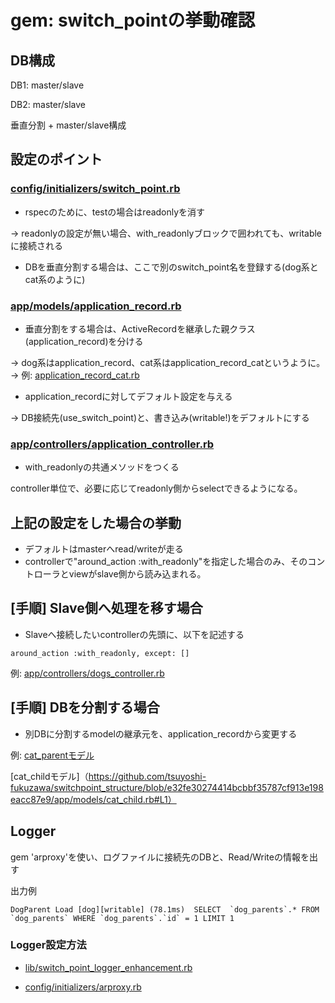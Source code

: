 # gem: switch_pointの挙動確認

## DB構成

DB1: master/slave

DB2: master/slave

垂直分割 + master/slave構成

## 設定のポイント

### [config/initializers/switch_point.rb](https://github.com/tsuyoshi-fukuzawa/switchpoint_structure/blob/master/config/initializers/switch_point.rb)

- rspecのために、testの場合はreadonlyを消す

→ readonlyの設定が無い場合、with_readonlyブロックで囲われても、writableに接続される

- DBを垂直分割する場合は、ここで別のswitch_point名を登録する(dog系とcat系のように)

### [app/models/application_record.rb](https://github.com/tsuyoshi-fukuzawa/switchpoint_structure/blob/master/app/models/application_record.rb)

- 垂直分割をする場合は、ActiveRecordを継承した親クラス(application_record)を分ける

→ dog系はapplication_record、cat系はapplication_record_catというように。
→ 例: [application_record_cat.rb](https://github.com/tsuyoshi-fukuzawa/switchpoint_structure/blob/master/app/models/application_record_cat.rb)

- application_recordに対してデフォルト設定を与える

→ DB接続先(use_switch_point)と、書き込み(writable!)をデフォルトにする

### [app/controllers/application_controller.rb](https://github.com/tsuyoshi-fukuzawa/switchpoint_structure/blob/master/app/controllers/application_controller.rb)

- with_readonlyの共通メソッドをつくる

controller単位で、必要に応じてreadonly側からselectできるようになる。

## 上記の設定をした場合の挙動

- デフォルトはmasterへread/writeが走る
- controllerで"around_action :with_readonly"を指定した場合のみ、そのコントローラとviewがslave側から読み込まれる。

## [手順] Slave側へ処理を移す場合

- Slaveへ接続したいcontrollerの先頭に、以下を記述する
```
around_action :with_readonly, except: []
```
例: [app/controllers/dogs_controller.rb](https://github.com/tsuyoshi-fukuzawa/switchpoint_structure/blob/master/app/controllers/dogs_controller.rb)


## [手順] DBを分割する場合

- 別DBに分割するmodelの継承元を、application_recordから変更する

例: 
[cat_parentモデル](https://github.com/tsuyoshi-fukuzawa/switchpoint_structure/blob/e32fe30274414bcbbf35787cf913e198eacc87e9/app/models/cat_parent.rb#L1)

[cat_childモデル]（https://github.com/tsuyoshi-fukuzawa/switchpoint_structure/blob/e32fe30274414bcbbf35787cf913e198eacc87e9/app/models/cat_child.rb#L1）

## Logger
gem 'arproxy'を使い、ログファイルに接続先のDBと、Read/Writeの情報を出す

出力例
```
DogParent Load [dog][writable] (78.1ms)  SELECT  `dog_parents`.* FROM `dog_parents` WHERE `dog_parents`.`id` = 1 LIMIT 1
```

### Logger設定方法
- [lib/switch_point_logger_enhancement.rb](https://github.com/tsuyoshi-fukuzawa/switchpoint_structure/blob/master/lib/switch_point_logger_enhancement.rb)

- [config/initializers/arproxy.rb](https://github.com/tsuyoshi-fukuzawa/switchpoint_structure/blob/master/config/initializers/arproxy.rb)

